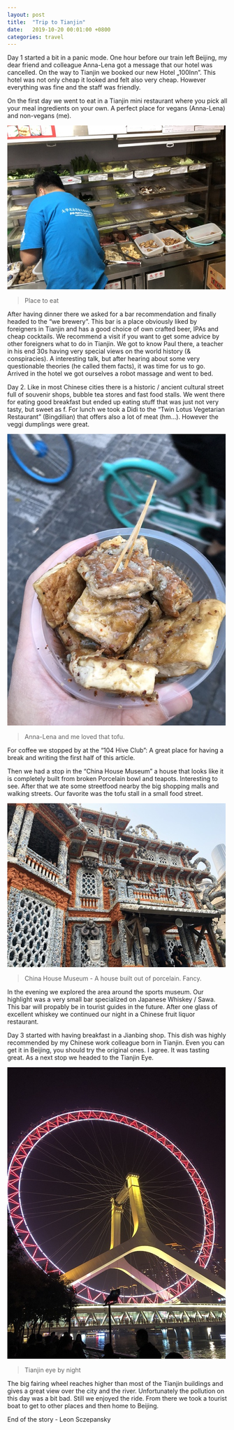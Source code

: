```yaml
---
layout: post
title:  "Trip to Tianjin"
date:   2019-10-20 00:01:00 +0800
categories: travel
---
```


Day 1 started a bit in a panic mode. One hour before our train left Beijing, my dear friend and colleague Anna-Lena got a message that our hotel was cancelled. On the way to Tianjin we booked our new Hotel „100Inn”. This hotel was not only cheap it looked and felt also very cheap. However everything was fine and the staff was friendly.

On the first day we went to eat in a Tianjin mini restaurant where you pick all your meal ingredients on your own. A perfect place for vegans (Anna-Lena) and non-vegans (me).

![tianjin-place-to-eat.png.png](pictures/tianjin-place-to-eat.png)
> Place to eat 

After having dinner there we asked for a bar recommendation and finally headed to the “we brewery”. This bar is a place obviously liked by foreigners in Tianjin and has a good choice of own crafted beer, IPAs and cheap cocktails. We recommend a visit if you want to get some advice by other foreigners what to do in Tianjin. We got to know Paul there, a teacher in his end 30s having very special views on the world history (& conspiracies). A interesting talk, but after hearing about some very questionable theories (he called them facts), it was time for us to go. Arrived in the hotel we got ourselves a robot massage and went to bed.

Day 2. Like in most Chinese cities there is a historic / ancient cultural street full of souvenir shops, bubble tea stores and fast food stalls. We went there for eating good breakfast but ended up eating stuff that was just not very tasty, but sweet as f. For lunch we took a Didi to the “Twin Lotus Vegetarian Restaurant” (Bingdilian) that offers also a lot of meat (hm...). However the veggi dumplings were great.

![tianjin-tofu.png](pictures/tianjin-tofu.png)
>Anna-Lena and me loved that tofu.

For coffee we stopped by at the “104 Hive Club”: A great place for having a break and writing the first half of this article.

Then we had a stop in the “China House Museum” a house that looks like it is completely built from broken Porcelain bowl and teapots. Interesting to see. After that we ate some streetfood nearby the big shopping malls and walking streets. Our favorite was the tofu stall in a small food street.

![tianjin-china-house-museum-porcellain.png](pictures/tianjin-china-house-museum-porcellain.png)
> China House Museum - A house built out of porcelain. Fancy.

In the evening we explored the area around the sports museum. Our highlight was a very small bar specialized on Japanese Whiskey / Sawa. This bar will propably be in tourist guides in the future. After one glass of excellent whiskey we continued our night in a Chinese fruit liquor restaurant.

Day 3 started with having breakfast in a Jianbing shop. This dish was highly recommended by my Chinese work colleague born in Tianjin. Even you can get it in Beijing, you should try the original ones. I agree. It was tasting great. As a next stop we headed to the Tianjin Eye.

![tianjin-eye-night-bright.png](pictures/tianjin-eye-night-bright.png)
> Tianjin eye by night

The big fairing wheel reaches higher than most of the Tianjin buildings and gives a great view over the city and the river. Unfortunately the pollution on this day was a bit bad. Still we enjoyed the ride. From there we took a tourist boat to get to other places and then home to Beijing.

End of the story - Leon Sczepansky


